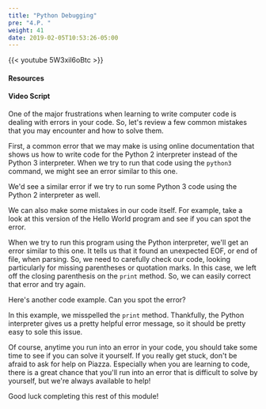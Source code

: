 ```yaml
---
title: "Python Debugging"
pre: "4.P. "
weight: 41
date: 2019-02-05T10:53:26-05:00
---
```


{{< youtube 5W3xil6oBtc >}}

#### Resources

#### Video Script

One of the major frustrations when learning to write computer code is dealing with errors in your code. So, let's review a few common mistakes that you may encounter and how to solve them.

First, a common error that we may make is using online documentation that shows us how to write code for the Python 2 interpreter instead of the Python 3 interpreter. When we try to run that code using the `python3` command, we might see an error similar to this one.

We'd see a similar error if we try to run some Python 3 code using the Python 2 interpreter as well.

We can also make some mistakes in our code itself. For example, take a look at this version of the Hello World program and see if you can spot the error.

When we try to run this program using the Python interpreter, we'll get an error similar to this one. It tells us that it found an unexpected EOF, or end of file, when parsing. So, we need to carefully check our code, looking particularly for missing parentheses or quotation marks. In this case, we left off the closing parenthesis on the `print` method. So, we can easily correct that error and try again.

Here's another code example. Can you spot the error?

In this example, we misspelled the `print` method. Thankfully, the Python interpreter gives us a pretty helpful error message, so it should be pretty easy to sole this issue.

Of course, anytime you run into an error in your code, you should take some time to see if you can solve it yourself. If you really get stuck, don't be afraid to ask for help on Piazza. Especially when you are learning to code, there is a great chance that you'll run into an error that is difficult to solve by yourself, but we're always available to help!

Good luck completing this rest of this module!
